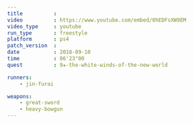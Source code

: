 ```yaml
---
title          :
video          : https://www.youtube.com/embed/0hEDFsXW9EM
video_type     : youtube
run_type       : freestyle
platform       : ps4
patch_version  :
date           : 2018-09-10
time           : 06'23"00
quest          : 9★-the-white-winds-of-the-new-world

runners:
    - jin-furai

weapons:
    - great-sword
    - heavy-bowgun
---
```

